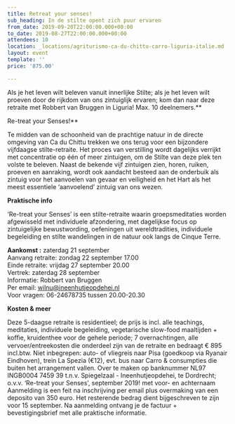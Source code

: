 ```yaml
---
title: Retreat your senses!
sub_heading: In de stilte opent zich puur ervaren
from_date: 2019-09-20T22:00:00.000+00:00
to_date: 2019-08-27T22:00:00.000+00:00
attendees: 10
location: _locations/agriturismo-ca-du-chittu-carro-liguria-italie.md
layout: event
template: ''
price: '875.00'

---
```

Als je het leven wilt beleven vanuit innerlijke Stilte; als je het leven wilt proeven door de rijkdom van ons zintuiglijk ervaren; kom dan naar deze retraite met Robbert van Bruggen in Liguria! Max. 10 deelnemers.**  
  
Re-treat your Senses!**

Te midden van de schoonheid van de prachtige natuur in de directe omgeving van Ca du Chittu trekken we ons terug voor een bijzondere vijfdaagse stilte-retraite. Het proces van verstilling wordt dagelijks verrijkt met concentratie op één of meer zintuigen, om de Stilte van deze plek ten volste te beleven. Naast de bekende vijf zintuigen zien, horen, ruiken, proeven en aanraking, wordt ook aandacht besteed aan de onderbuik als zintuig voor het aanvoelen van gevaar en veiligheid en het Hart als het meest essentiele ‘aanvoelend’ zintuig van ons wezen.

**Praktische info**

‘Re-treat your Senses’ is een stilte-retraite waarin groepsmeditaties worden afgewisseld met individuele afzondering, met dagelijkse focus op zintuigelijke bewustwording, oefeningen uit wereldtradities, individuele begeleiding en stilte wandelingen in de natuur ook langs de Cinque Terre.

**Aankomst :** zaterdag 21 september  
Aanvang retraite: zondag 22 september 17.00  
Einde retraite: vrijdag 27 september 20.00  
Vertrek: zaterdag 28 september  
Informatie: Robbert van Bruggen  
Per email: wilnu@ineenhutjeopdehei.nl  
Voor vragen: 06-24678735 tussen 20.00-20.30

**Kosten & meer**

Deze 5-daagse retraite is residentieel; de prijs is incl. alle teachings, meditaties, individuele begeleiding, vegetarische slow-food maaltijden + koﬃe, kruidenthee voor de gehele periode; 7 overnachtingen, alle vervoer/entreekosten die onderdeel zijn van de retraite en bedraagt € 895 incl.btw. Niet inbegrepen: auto- of vliegreis naar Pisa (goedkoop via Ryanair Eindhoven), trein La Spezia (€12), evt. bus naar Carro & consumpties die buiten het arrangement vallen. Over te maken op banknummer NL97 INGB0004 7459 39 t.n.v. Spiegelzaal - Ineenhutjeopdehei, te Dordrecht; o.v.v. ‘Re-treat your Senses’, september 2019! met voor- en achternaam Aanmelding is een feit na inschrijving per email plus overmaking van een deposito van 350 euro. Het resterende bedrag dient bijgeschreven te zijn voor 15 september. Na aanmelding ontvang je de factuur + bevestigingsbrief met alle praktische informatie.